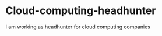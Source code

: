Cloud-computing-headhunter
==========================

I am working as headhunter for cloud computing companies